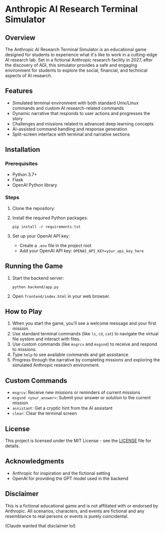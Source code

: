 # Anthropic AI Research Terminal Simulator

## Overview

The Anthropic AI Research Terminal Simulator is an educational game designed for students to experience what it's like to work in a cutting-edge AI research lab. Set in a fictional Anthropic research facility in 2027, after the discovery of AGI, this simulator provides a safe and engaging environment for students to explore the social, financial, and technical aspects of AI research.

## Features

- Simulated terminal environment with both standard Unix/Linux commands and custom AI research-related commands
- Dynamic narrative that responds to user actions and progresses the story
- Challenges and missions related to advanced deep learning concepts
- AI-assisted command handling and response generation
- Split-screen interface with terminal and narrative sections

## Installation

### Prerequisites

- Python 3.7+
- Flask
- OpenAI Python library

### Steps

1. Clone the repository:

2. Install the required Python packages:
   ```
   pip install -r requirements.txt
   ```

3. Set up your OpenAI API key:
   - Create a `.env` file in the project root
   - Add your OpenAI API key: `OPENAI_API_KEY=your_api_key_here`

## Running the Game

1. Start the backend server:
   ```
   python backend/app.py
   ```

2. Open `frontend/index.html` in your web browser.

## How to Play

1. When you start the game, you'll see a welcome message and your first mission.
2. Use standard terminal commands (like `ls`, `cd`, `cat`) to navigate the virtual file system and interact with files.
3. Use custom commands (like `msgrcv` and `msgsnd`) to receive and respond to missions.
4. Type `help` to see available commands and get assistance.
5. Progress through the narrative by completing missions and exploring the simulated Anthropic research environment.

## Custom Commands

- `msgrcv`: Receive new missions or reminders of current missions
- `msgsnd <your_answer>`: Submit your answer or solution to the current mission
- `assistant`: Get a cryptic hint from the AI assistant
- `clear`: Clear the terminal screen

## License

This project is licensed under the MIT License - see the [LICENSE](LICENSE) file for details.

## Acknowledgments

- Anthropic for inspiration and the fictional setting
- OpenAI for providing the GPT model used in the backend

## Disclaimer

This is a fictional educational game and is not affiliated with or endorsed by Anthropic. All scenarios, characters, and events are fictional and any resemblance to real persons or events is purely coincidental.

(Claude wanted that disclaimer lol)
